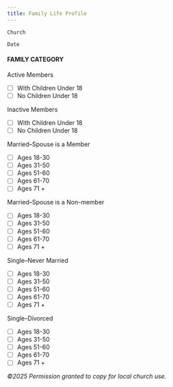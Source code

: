 ```yaml
---
title: Family Life Profile
---
```


`Church`

`Date`

#### FAMILY CATEGORY

Active Members

- [ ] With Children Under 18
- [ ] No Children Under 18

Inactive Members

- [ ] With Children Under 18
- [ ] No Children Under 18

Married–Spouse is a Member

- [ ] Ages 18-30
- [ ] Ages 31-50
- [ ] Ages 51-60
- [ ] Ages 61-70
- [ ] Ages 71 +

Married–Spouse is a Non-member

- [ ] Ages 18-30
- [ ] Ages 31-50
- [ ] Ages 51-60
- [ ] Ages 61-70
- [ ] Ages 71 +

Single–Never Married

- [ ] Ages 18-30
- [ ] Ages 31-50
- [ ] Ages 51-60
- [ ] Ages 61-70
- [ ] Ages 71 +

Single–Divorced

- [ ] Ages 18-30
- [ ] Ages 31-50
- [ ] Ages 51-60
- [ ] Ages 61-70
- [ ] Ages 71 +

_©2025 Permission granted to copy for local church use._